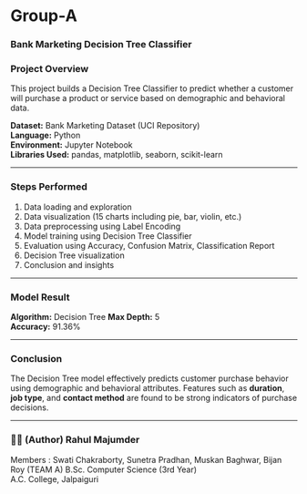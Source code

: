 # Group-A

###  Bank Marketing Decision Tree Classifier

### Project Overview
This project builds a Decision Tree Classifier to predict whether a customer will purchase a product or service based on demographic and behavioral data.

**Dataset:** Bank Marketing Dataset (UCI Repository)  
**Language:** Python  
**Environment:** Jupyter Notebook  
**Libraries Used:** pandas, matplotlib, seaborn, scikit-learn

---

### Steps Performed
1. Data loading and exploration  
2. Data visualization (15 charts including pie, bar, violin, etc.)  
3. Data preprocessing using Label Encoding  
4. Model training using Decision Tree Classifier  
5. Evaluation using Accuracy, Confusion Matrix, Classification Report  
6. Decision Tree visualization  
7. Conclusion and insights

---

### Model Result
**Algorithm:** Decision Tree 
**Max Depth:** 5  
**Accuracy:** 91.36% 

---

### Conclusion
The Decision Tree model effectively predicts customer purchase behavior using demographic and behavioral attributes. Features such as **duration**, **job type**, and **contact method** are found to be strong indicators of purchase decisions.

---

### 👨‍💻 (Author) Rahul Majumder
Members : Swati Chakraborty, Sunetra Pradhan, Muskan Baghwar, Bijan Roy (TEAM A)
B.Sc. Computer Science (3rd Year)  
A.C. College, Jalpaiguri
